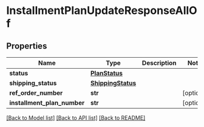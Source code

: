 # InstallmentPlanUpdateResponseAllOf


## Properties
Name | Type | Description | Notes
------------ | ------------- | ------------- | -------------
**status** | [**PlanStatus**](PlanStatus.md) |  | 
**shipping_status** | [**ShippingStatus**](ShippingStatus.md) |  | 
**ref_order_number** | **str** |  | [optional] 
**installment_plan_number** | **str** |  | [optional] 

[[Back to Model list]](../README.md#documentation-for-models) [[Back to API list]](../README.md#documentation-for-api-endpoints) [[Back to README]](../README.md)


